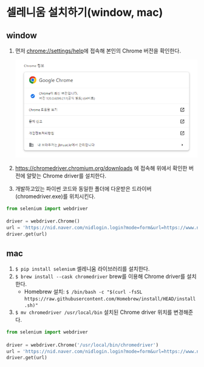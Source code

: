 # 셀레니움 설치하기(window, mac)

## window
1. 먼저 [chrome://settings/help](chrome://settings/help)에 접속해 본인의 Chrome 버전을 확인한다.

   ![](../.asset/selenium-install.png)

2. https://chromedriver.chromium.org/downloads 에 접속해 위에서 확인한 버전에 알맞는 Chrome driver를 설치한다.
3. 개발하고있는 파이썬 코드와 동일한 폴더에 다운받은 드라이버(chromedriver.exe)를 위치시킨다.

```python
from selenium import webdriver

driver = webdriver.Chrome()
url = 'https://nid.naver.com/nidlogin.login?mode=form&url=https://www.naver.com/'
driver.get(url)
```

## mac
1. ```$ pip install selenium``` 셀레니움 라이브러리를 설치한다.
2. ```$ brew install --cask chromedriver``` brew를 이용해 Chrome driver를 설치한다.
   - Homebrew 설치: ```$ /bin/bash -c "$(curl -fsSL https://raw.githubusercontent.com/Homebrew/install/HEAD/install.sh)"```
3. ```$ mv chromedriver /usr/local/bin``` 설치된 Chrome driver 위치를 변경해준다.

```python
from selenium import webdriver

driver = webdriver.Chrome('/usr/local/bin/chromedriver')
url = 'https://nid.naver.com/nidlogin.login?mode=form&url=https://www.naver.com/'
driver.get(url)
```

